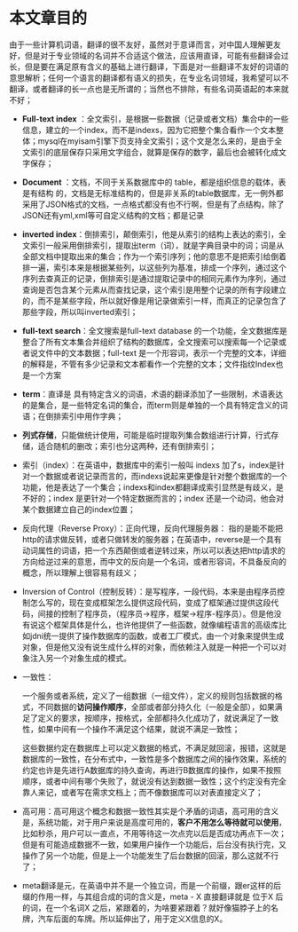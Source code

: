 # 本文章目的

由于一些计算机词语，翻译的很不友好，虽然对于意译而言，对中国人理解更友好，但是对于专业领域的名词并不合适这个做法，应该用直译，可能有些翻译会过长，但是要在满足原有含义的基础上进行翻译，下面是对一些翻译不友好的词语的意思解析；任何一个语言的翻译都有语义的损失，在专业名词领域，我希望可以不翻译，或者翻译的长一点也是无所谓的；当然也不排除，有些名词英语起的本来就不好；



- **Full-text index** ：全文索引，是根据一些数据（记录或者文档）集合中的一些信息，建立的一个index，而不是indexs，因为它把整个集合看作一个文本整体；mysql在myisam引擎下页支持全文索引；这个文是怎么来的，是由于全文索引的底层保存只采用文字组合，就算是保存的数字，最后也会被转化成文字保存；

- **Document** ：文档，不同于关系数据库中的 table，都是组织信息的载体，表是有结构 的，文档是无标准结构的，但是非关系的table数据库，无一例外都采用了JSON格式的文档，一点格式都没有也不行啊，但是有了点结构，除了JSON还有yml,xml等可自定义结构的文档；都是记录

- **inverted index**：倒排索引，颠倒索引，他是从索引的结构上表达的索引，全文索引一般采用倒排索引，提取出term（词），就是字典目录中的词；词是从全部文档中提取出来的集合；作为一个索引序列；他的意思不是把索引给倒着排一遍，索引本来是根据某些列，以这些列为基准，排成一个序列，通过这个序列去查真正的记录，倒排索引是通过提取记录中的相同元素作为序列，通过查询是否包含某个元素从而查找记录，这个索引是用整个记录的所有字段建立的，而不是某些字段，所以就好像是用记录做索引一样，而真正的记录包含了那些字段，所以叫inverted索引；

- **full-text search**：全文搜索是full-text database 的一个功能，全文数据库是整合了所有文本集合并组织了结构的数据库，全文搜索可以搜索每一个记录或者说文件中的文本数据；full-text 是一个形容词，表示一个完整的文本，详细的解释是，不管有多少记录和文本都看作一个完整的文本；文件指纹Index也是一个方案

- **term**：直译是 具有特定含义的词语，术语的翻译添加了一些限制，术语表达的是集合，是一些特定名词的集合，而term则是单独的一个具有特定含义的词语；在倒排索引中用作字典；

- **列式存储**，只能做统计使用，可能是临时提取列集合数组进行计算，行式存储，适合随机的删改；索引也分这两种，还有倒排索引；

- 索引（index）：在英语中，数据库中的索引一般叫 indexs 加了s，index是针对一个数据或者说记录而言的，而indexs说起来更像是针对整个数据库的一个功能，他是表达了一个集合；indexs和index都翻译成索引显然是有歧义，是不好的；index 是更针对一个特定数据而言的；index 还是一个动词，他会对某个数据建立自己的index位置；
- 反向代理（Reverse Proxy）：正向代理，反向代理服务器： 指的是能不能把http的请求做反转，或者只做转发的服务器；在英语中，reverse是一个具有动词属性的词语，把一个东西颠倒或者逆转过来，所以可以表达把http请求的方向给逆过来的意思，而中文的反向是一个名词，或者形容词，不具备反向的概念，所以理解上很容易有歧义；

- Inversion of Control（控制反转）：是写程序，一段代码，本来是由程序员控制怎么写的，现在变成框架怎么提供这段代码，变成了框架通过提供这段代码，间接的控制了程序员，（程序员->程序，框架->程序-程序员）。但是他没有说这个框架具体是什么，也许他提供了一些函数，就像编程语言的高级库比如jdni统一提供了操作数据库的函数，或者工厂模式，由一个对象来提供生成对象，但是他又没有说生成什么样的对象，而依赖注入就是一种把一个可以对象注入另一个对象生成的模式。

- 一致性：

  一个服务或者系统，定义了一组数据（一组文件），定义的规则包括数据的格式，不同数据的**访问操作顺序**，全部或者部分持久化（一般是全部），如果满足了定义的要求，按顺序，按格式，全部都持久化成功了，就说满足了一致性，如果中间有一个操作不满足这个结果，就说不满足一致性；

  这些数据约定在数据库上可以定义数据的格式，不满足就回滚，报错，这就是数据库的一致性，在分布式中，一致性是多个数据库之间的操作效果，系统的约定也许是先进行A数据库的持久查询，再进行B数据库的操作，如果不按照顺序，或者中间有哪个失败了，就说没有达到数据一致性；这个约定没有完全靠人来记，或者写在需求文档上；而不像数据库可以对表直接定义了；
  
- 高可用：高可用这个概念和数据一致性其实是个矛盾的词语，高可用的含义是，系统功能，对于用户来说是高度可用的，**客户不用怎么等待就可以使用**，比如秒杀，用户可以一直点，不用等待这一次点完以后是否成功再点下一次；但是有可能造成数据不一致，如果用户操作一个功能后，后台没有执行完，又操作了另一个功能，但是上一个功能发生了后台数据的回滚，那么这就不行了；

- meta翻译是元，在英语中并不是一个独立词，而是一个前缀，跟er这样的后缀的作用一样，与其组合成的词的含义是，meta - X 直接翻译就是 位于X 后的词，在一个名词X 之后，紧跟着的，为啥要紧跟着？就好像猫脖子上的名牌，汽车后面的车牌。所以延伸出了，用于定义X信息的X。
